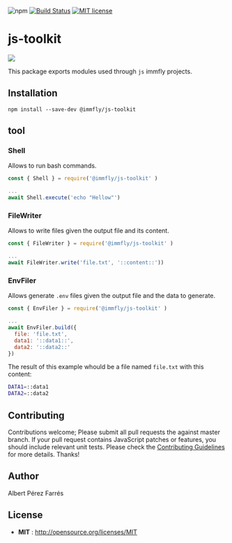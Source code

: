 ![npm](https://img.shields.io/npm/v/@immfly/js-toolkit.svg) [![Build Status](https://travis-ci.org/immfly/js-toolkit.svg?branch=master)](https://travis-ci.org/immfly/js-toolkit) [![MIT license](http://img.shields.io/badge/license-MIT-blue.svg)](http://opensource.org/licenses/MIT)

# js-toolkit
<img src='https://wallpaperaccess.com/full/1880033.jpg' />

This package exports modules used through `js` immfly projects.

## Installation
```
npm install --save-dev @immfly/js-toolkit
```

## tool

### Shell
Allows to run bash commands.
```js
const { Shell } = require('@immfly/js-toolkit' )

...
await Shell.execute('echo "Hellow"')
```

### FileWriter
Allows to write files given the output file and its content.
```js
const { FileWriter } = require('@immfly/js-toolkit' )

...
await FileWriter.write('file.txt', '::content::'))
```

### EnvFiler
Allows generate `.env` files given the output file and the data to generate.
```js
const { EnvFiler } = require('@immfly/js-toolkit' )

...
await EnvFiler.build({
  file: 'file.txt',
  data1: '::data1::',
  data2: '::data2::'
})
```

The result of this example whould be a file named `file.txt` with this content:
```bash
DATA1=::data1
DATA2=::data2

```


## Contributing
Contributions welcome; Please submit all pull requests the against master branch. If your pull request contains JavaScript patches or features, you should include relevant unit tests. Please check the [Contributing Guidelines](contributng.md) for more details. Thanks!

## Author
Albert Pérez Farrés 

## License
 - **MIT** : http://opensource.org/licenses/MIT
